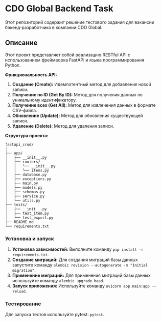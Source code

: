# CDO Global Backend Task

Этот репозиторий содержит решение тестового задания для вакансии бэкенд-разработчика в компании CDO Global. 

## Описание

Этот проект представляет собой реализацию RESTful API с использованием фреймворка FastAPI и языка программирования Python.

**Функциональность API:**
1. **Создание (Create):** Идемпотентный метод для добавления новой записи.
2. **Получение по ID (Get By ID):** Метод для получения данных по уникальному идентификатору.
3. **Получение всех (Get All):** Метод для извлечения данных в формате CSV-файла.
4. **Обновление (Update):** Метод для обновления существующей записи.
5. **Удаление (Delete):** Метод для удаления записи.

**Структура проекта:**
```
fastapi_crud/
│
├── app/
│   ├── __init__.py
│   ├── routers/
│   │   └── __init__.py
│   │   └── items.py
│   ├── database.py
│   ├── exceptions.py
│   ├── main.py
│   ├── models.py
│   ├── schemas.py
│   ├── service.py
│   └── utils.py
├── tests/
│   ├── __init__.py
│   ├── test_item.py
│   └── test_export.py
├── README.md
└── requirements.txt
```

### Установка и запуск

1. **Установка зависимостей:** Выполните команду `pip install -r requirements.txt`.
2. **Создание миграций:** Для создания миграций базы данных запустите команду `alembic revision --autogenerate -m "Initial migration"`.
3. **Применение миграций:** Для применения миграций базы данных используйте команду `alembic upgrade head`.
4. **Запуск приложения:** Используйте команду `uvicorn app.main:app --reload`.

### Тестирование

Для запуска тестов используйте pytest: `pytest`.
